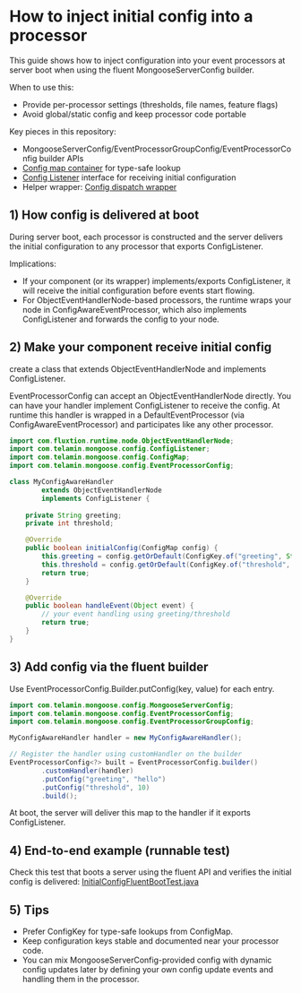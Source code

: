 # How to inject initial config into a processor

This guide shows how to inject configuration into your event processors at server boot when using the fluent MongooseServerConfig
builder.

When to use this:

- Provide per-processor settings (thresholds, file names, feature flags)
- Avoid global/static config and keep processor code portable

Key pieces in this repository:

- MongooseServerConfig/EventProcessorGroupConfig/EventProcessorConfig builder APIs
- [Config map container]({{source_root}}/main/java/com/telamin/mongoose/config/ConfigMap.java)
  for type-safe lookup
- [Config Listener]({{source_root}}/main/java/com/telamin/mongoose/config/ConfigListener.java)
  interface for receiving initial configuration
- Helper
  wrapper: [Config dispatch wrapper]({{source_root}}/main/java/com/telamin/mongoose/internal/ConfigAwareEventProcessor.java)

## 1) How config is delivered at boot

During server boot, each processor is constructed and the server delivers the initial configuration to any processor
that exports ConfigListener.

Implications:

- If your component (or its wrapper) implements/exports ConfigListener, it will receive the initial configuration before
  events start flowing.
- For ObjectEventHandlerNode-based processors, the runtime wraps your node in ConfigAwareEventProcessor, which also
  implements ConfigListener and forwards the config to your node.

## 2) Make your component receive initial config

create a class that extends ObjectEventHandlerNode and implements ConfigListener.

EventProcessorConfig can accept an ObjectEventHandlerNode directly. You can have your handler implement ConfigListener
to receive the config. At runtime this handler is wrapped in a DefaultEventProcessor (via ConfigAwareEventProcessor)
and participates like any other processor.

```java
import com.fluxtion.runtime.node.ObjectEventHandlerNode;
import com.telamin.mongoose.config.ConfigListener;
import com.telamin.mongoose.config.ConfigMap;
import com.telamin.mongoose.config.EventProcessorConfig;

class MyConfigAwareHandler 
        extends ObjectEventHandlerNode 
        implements ConfigListener {
    
    private String greeting;
    private int threshold;

    @Override
    public boolean initialConfig(ConfigMap config) {
        this.greeting = config.getOrDefault(ConfigKey.of("greeting", String.class), "");
        this.threshold = config.getOrDefault(ConfigKey.of("threshold", Integer.class), 0);
        return true;
    }

    @Override
    public boolean handleEvent(Object event) {
        // your event handling using greeting/threshold
        return true;
    }
}
```

## 3) Add config via the fluent builder

Use EventProcessorConfig.Builder.putConfig(key, value) for each entry.

```java
import com.telamin.mongoose.config.MongooseServerConfig;
import com.telamin.mongoose.config.EventProcessorConfig;
import com.telamin.mongoose.config.EventProcessorGroupConfig;

MyConfigAwareHandler handler = new MyConfigAwareHandler();

// Register the handler using customHandler on the builder
EventProcessorConfig<?> built = EventProcessorConfig.builder()
        .customHandler(handler)
        .putConfig("greeting", "hello")
        .putConfig("threshold", 10)
        .build();
```

At boot, the server will deliver this map to the handler if it exports ConfigListener.

## 4) End-to-end example (runnable test)

Check this test that boots a server using the fluent API and verifies the initial config is delivered:
[InitialConfigFluentBootTest.java]({{source_root}}/test/java/com/telamin/mongoose/config/InitialConfigFluentBootTest.java)

## 5) Tips

- Prefer ConfigKey for type-safe lookups from ConfigMap.
- Keep configuration keys stable and documented near your processor code.
- You can mix MongooseServerConfig-provided config with dynamic config updates later by defining your own config update events and
  handling them in the processor.
